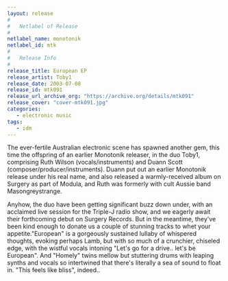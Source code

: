 ```yaml
---
layout: release
#
#   Netlabel of Release
#
netlabel_name: monotonik
netlabel_id: mtk
#
#   Release Info
#
release_title: European EP
release_artist: Toby1
release_date: 2003-07-08
release_id: mtk091
release_url_archive_org: "https://archive.org/details/mtk091"
release_cover: "cover-mtk091.jpg"
categories:
   - electronic music
tags:
   - idm
---
```

The ever-fertile Australian electronic scene has spawned another gem, this time the offspring of an earlier Monotonik releaser, in the duo Toby1, comprising Ruth Wilson (vocals/instruments) and Duann Scott (composer/producer/instruments). Duann put out an earlier Monotonik release under his real name, and also released a warmly-received album on Surgery as part of Modula, and Ruth was formerly with cult Aussie band Masongreystrange.

Anyhow, the duo have been getting significant buzz down under, with an acclaimed live session for the Triple-J radio show, and we eagerly await their forthcoming debut on Surgery Records. But in the meantime, they've been kind enough to donate us a couple of stunning tracks to whet your appetite."European" is a gorgeously sustained lullaby of whispered thoughts, evoking perhaps Lamb, but with so much of a crunchier, chiseled edge, with the wistful vocals intoning "Let's go for a drive.. let's be European". And "Homely" twins mellow but stuttering drums with leaping synths and vocals so intertwined that there's literally a sea of sound to float in. "This feels like bliss", indeed..

